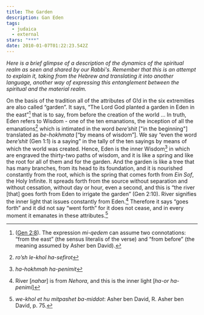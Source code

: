 ```yaml
---
title: The Garden
description: Gan Eden
tags:
  - judaica
  - external
stars: "***"
date: 2010-01-07T01:22:23.542Z
---
```


_Here is a brief glimpse of a description of the dynamics of the spiritual realm as seen and shared by our Rabbi's. Remember that this is an attempt to explain it, taking from the Hebrew and translating it into another language, another way of expressing this entanglement between the spiritual and the material realm._

On the basis of the tradition all of the attributes of G!d in the six extremities are also called “garden”. It says, “The Lord God planted a garden in Eden in the east”[^1] that is to say, from before the creation of the world ... In truth, Eden refers to Wisdom - one of the ten emanations, the inception of all the emanations[^2] which is intimated in the word _bere’shit_ ["in the beginning"] translated as _be-hokhmata_ [“by means of wisdom”]. We say “even the word _bere’shit_ (Gen 1:1) is a saying” in the tally of the ten sayings by means of which the world was created. Hence, Eden is the inner Wisdom[^3] in which are engraved the thirty-two paths of wisdom, and it is like a spring and like the root for all of them and for the garden. And the garden is like a tree that has many branches, from its head to its foundation, and it is nourished constantly from the root, which is the spring that comes forth from _Ein Sof_, the Holy Infinite. It spreads forth from the source without separation and without cessation, without day or hour, even a second, and this is “the river [that] goes forth from Eden to irrigate the garden” (Gen 2:10). River signifies the inner light that issues constantly from Eden.[^4] Therefore it says “goes forth” and it did not say “went forth” for it does not cease, and in every moment it emanates in these attributes.[^5]

[^1]: ([Gen 2:8](https://www.chabad.org/library/bible_cdo/aid/8166/jewish/Chapter-2.htm)). The expression _mi-qedem_ can assume two connotations: “from the east” (the sensus literalis of the verse) and “from before” (the meaning assumed by Asher ben David).
[^2]: _ro’sh le-khol ha-sefirot_
[^3]: _ha-hokhmah ha-penimit_
[^4]: River [_nahar_] is from _Nehora_, and this is the inner light [_ha-or ha-penimi_]
[^5]: _we-khol et hu mitpashet ba-middot_: Asher ben David, R. Asher ben David, p. 75.
